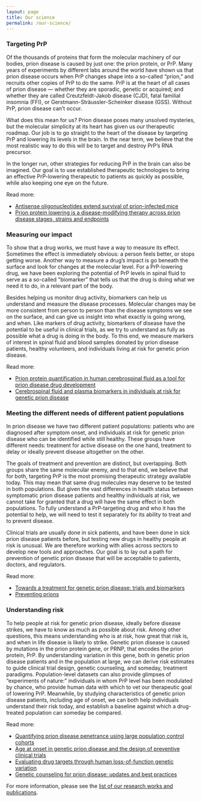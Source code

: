 ```yaml
---
layout: page
title: Our science
permalink: /our-science/
---
```


### Targeting PrP

Of the thousands of proteins that form the molecular machinery of our bodies, prion disease is caused by just one: the prion protein, or PrP. Many years of experiments by different labs around the world have shown us that prion disease occurs when PrP changes shape into a so-called “prion,” and recruits other copies of PrP to do the same. PrP is at the heart of all cases of prion disease &mdash; whether they are sporadic, genetic or acquired; and whether they are called Creutzfeldt-Jakob disease (CJD), fatal familial insomnia (FFI), or Gerstmann-Str&auml;ussler-Scheinker disease (GSS). Without PrP, prion disease can’t occur.

What does this mean for us? Prion disease poses many unsolved mysteries, but the molecular simplicity at its heart has given us our therapeutic roadmap. Our job is to go straight to the heart of the disease by targeting PrP and lowering its levels in the brain. In the near term, we believe that the most realistic way to do this will be to target and destroy PrP’s RNA precursor. 

In the longer run, other strategies for reducing PrP in the brain can also be imagined. Our goal is to use established therapeutic technologies to bring an effective PrP-lowering therapeutic to patients as quickly as possible, while also keeping one eye on the future.

Read more:

+ [Antisense oligonucleotides extend survival of prion-infected mice](/works/raymond-2019-antisense-oligonucleotides-extend-survival.pdf)
+ [Prion protein lowering is a disease-modifying therapy across prion disease stages, strains and endpoints](/works/minikel-2020-prion-protein-lowering.pdf)

### Measuring our impact

To show that a drug works, we must have a way to measure its effect. Sometimes the effect is immediately obvious: a person feels better, or stops getting worse. Another way to measure a drug’s impact is go beneath the surface and look for changes at the molecular level. For a PrP-lowering drug, we have been exploring the potential of PrP levels in spinal fluid to serve as a so-called "biomarker" that tells us that the drug is doing what we need it to do, in a relevant part of the body. 

Besides helping us monitor drug activity, biomarkers can help us understand and measure the disease processes. Molecular changes may be more consistent from person to person than the disease symptoms we see on the surface, and can give us insight into what exactly is going wrong, and when. Like markers of drug activity, biomarkers of disease have the potential to be useful in clinical trials, as we try to understand as fully as possible what a drug is doing in the body. To this end, we measure markers of interest in spinal fluid and blood samples donated by prion disease patients, healthy volunteers, and individuals living at risk for genetic prion disease.

Read more:

+ [Prion protein quantification in human cerebrospinal fluid as a tool for prion disease drug development](/works/vallabh-2019-prion-protein-quantification.pdf)
+ [Cerebrospinal fluid and plasma biomarkers in individuals at risk for genetic prion disease](/works/vallabh-2020-cerebrospinal-fluid-and-plasma-biomarkers.pdf)

### Meeting the different needs of different patient populations 

In prion disease we have two different patient populations: patients who are diagnosed after symptom onset, and individuals at risk for genetic prion disease who can be identified while still healthy. These groups have different needs: treatment for active disease on the one hand, treatment to delay or ideally prevent disease altogether on the other. 

The goals of treatment and prevention are distinct, but overlapping. Both groups share the same molecular enemy, and to that end, we believe that for both, targeting PrP is the most promising therapeutic strategy available today. This may mean that same drug molecules may deserve to be tested in both populations. But given the vast differences in health status between symptomatic prion disease patients and healthy individuals at risk, we cannot take for granted that a drug will have the same effect in both populations. To fully understand a PrP-targeting drug and who it has the potential to help, we will need to test it separately for its ability to treat and to prevent disease. 

Clinical trials are usually done in sick patients, and have been done in sick prion disease patients before, but testing new drugs in healthy people at risk is unusual. We are therefore working with allies across sectors to develop new tools and approaches. Our goal is to lay out a path for prevention of genetic prion disease that will be acceptable to patients, doctors, and regulators.

Read more:

+ [Towards a treatment for genetic prion disease: trials and biomarkers](https://github.com/ericminikel/prevention_plaidoyer/blob/master/manuscript.md)
+ [Preventing prions](/works/vallabh-minikel-2020-scientificamerican-preventing-prions.pdf)

### Understanding risk

To help people at risk for genetic prion disease, ideally before disease strikes, we have to know as much as possible about risk. Among other questions, this means understanding who is at risk, how great that risk is, and when in life disease is likely to strike. Genetic prion disease is caused by mutations in the prion protein gene, or PRNP, that encodes the prion protein, PrP. By understanding variation in this gene, both in genetic prion disease patients and in the population at large, we can derive risk estimates to guide clinical trial design, genetic counseling, and someday, treatment paradigms. Population-level datasets can also provide glimpses of “experiments of nature:” individuals in whom PrP level has been modulated by chance, who provide human data with which to vet our therapeutic goal of lowering PrP. Meanwhile, by studying characteristics of genetic prion disease patients, including age of onset, we can both help individuals understand their risk today, and establish a baseline against which a drug-treated population can someday be compared.

Read more:

+ [Quantifying prion disease penetrance using large population control cohorts](https://github.com/ericminikel/prnp_penetrance/blob/master/manuscript.md)
+ [Age at onset in genetic prion disease and the design of preventive clinical trials](https://www.ncbi.nlm.nih.gov/pmc/articles/PMC6656649/)
+ [Evaluating drug targets through human loss-of-function genetic variation](/works/minikel-2020-evaluating-drug-targets.pdf)
+ [Genetic counseling for prion disease: updates and best practices](/works/goldman-vallabh-2022-genetic-counseling-for-prion-disease.pdf)

For more information, please see the [list of our research works and publications](/works/).

